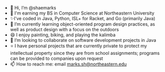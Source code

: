 - 👋 Hi, I’m @shaemarks
- 📘 I'm earning my BS in Computer Science at Northeastern University 
- ✨I've coded in Java, Python, ISL+ for Racket, and Go (primarily Java)
- 🌱 I’m currently learning object-oriented program design practices, as well as product design with a focus on the outdoors 
- 😄 I enjoy painting, biking, and playing the kalimba 
- 💞️ I’m looking to collaborate on software development projects in Java 
- ⭐ I have personal projects that are currently private to protect my intellectual property since they are from school assignments; programs can be provided to companies upon request
- 📫 How to reach me: email marks.sh@northeastern.edu

<!---
shaemarks/shaemarks is a ✨ special ✨ repository because its `README.md` (this file) appears on your GitHub profile.
You can click the Preview link to take a look at your changes.
--->
